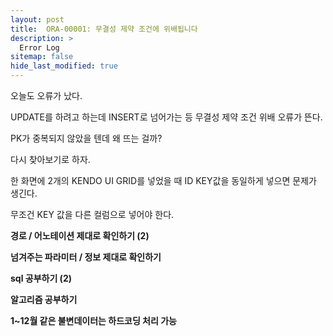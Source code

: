 ```yaml
---
layout: post
title:  ORA-00001: 무결성 제약 조건에 위배됩니다
description: >
  Error Log
sitemap: false
hide_last_modified: true
---
```



오늘도 오류가 났다.

UPDATE를 하려고 하는데 INSERT로 넘어가는 등 무결성 제약 조건 위배 오류가 뜬다.

PK가 중복되지 않았을 텐데 왜 뜨는 걸까?

다시 찾아보기로 하자.


한 화면에 2개의 KENDO UI GRID를 넣었을 때 ID KEY값을 동일하게 넣으면 문제가 생긴다.

무조건 KEY 값을 다른 컬럼으로 넣어야 한다.



**경로 / 어노테이션 제대로 확인하기 (2)**

**넘겨주는 파라미터 / 정보 제대로 확인하기**

**sql 공부하기 (2)**

**알고리즘 공부하기**

**1~12월 같은 불변데이터는 하드코딩 처리 가능**